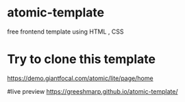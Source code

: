 # atomic-template
free frontend template using HTML , CSS 

# Try to clone this template
https://demo.giantfocal.com/atomic/lite/page/home


#live preview
https://greeshmarp.github.io/atomic-template/
